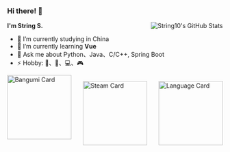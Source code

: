 ### Hi there! 👋

<img align="right" alt="String10's GitHub Stats"
  src="https://github-readme-stats.vercel.app/api?username=string10&show_icons=true&theme=transparent&hide_title=true&hide_border=true">

**I'm String S.**

- 🔭 I’m currently studying in China
- 🌱 I’m currently learning **Vue**
- 💬 Ask me about Python、Java、C/C++, Spring Boot
- ⚡ Hobby: 🏃、🏸、💻、🎮


<div style="display: flex; flex-direction: row; justify-content: space-between; width: 100%;">
  <img height="150" alt="Bangumi Card" style="max-width: 100%;"
    src="http://bgm.tv/chart/img/682895">

  <img height="150" alt="Steam Card" style="max-width: 100%;"
    src="https://card.yuy1n.io/card/76561198887664830/radical,badge,badges,games,screenshots">

  <img height="150" alt="Language Card" style="max-width: 100%;"
    src="https://github-readme-stats.vercel.app/api/top-langs/?username=String10&layout=compact&theme=transparent">
</div>
